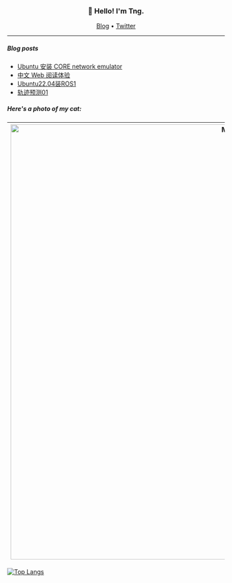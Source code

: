 <h3 align="center">👋 Hello! I'm Tng.</h3>

<p align="center">
  <a href="https://aotng.com">Blog</a> •
  <a href="https://twitter.com/">Twitter</a>
</p>

---

##### Blog posts
<!-- BLOG-POST-LIST:START -->
- [Ubuntu 安装 CORE network emulator](http://www.aotng.com/2023/05/26/f2f438279358/)
- [中文 Web 阅读体验](http://www.aotng.com/2023/05/25/50146245ca03/)
- [Ubuntu22.04装ROS1](http://www.aotng.com/2023/05/25/a16bf3c13e92/)
- [轨迹预测01](http://www.aotng.com/2023/05/25/857a24d43026/)
<!-- BLOG-POST-LIST:END -->



##### Here's a photo of my cat:

| <img width="1009" alt="Mooki" src="https://user-images.githubusercontent.com/10660468/205749035-9dfaad77-f003-441b-9b7f-d739452e9c82.png"> |
| --- |

  [![Top Langs](https://github-readme-stats.vercel.app/api/top-langs/?username=aotng&layout=compact)](https://github.com/anuraghazra/github-readme-stats)
